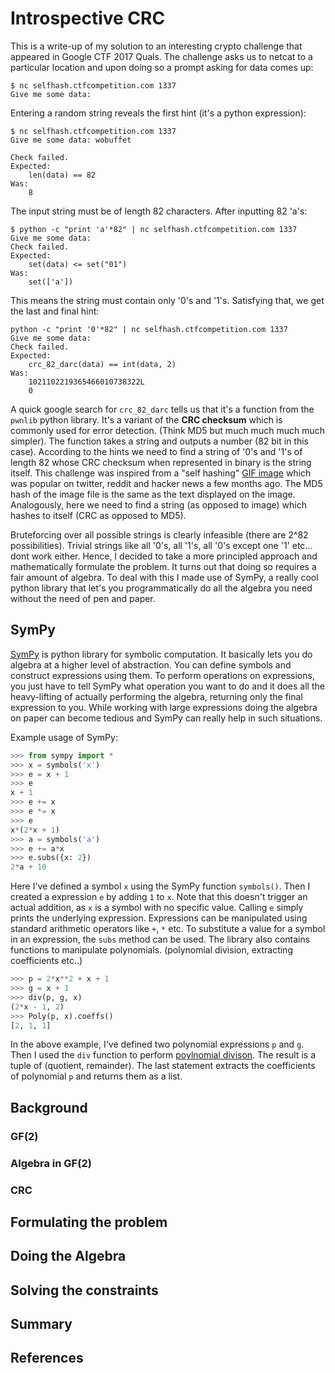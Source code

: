 # Introspective CRC

This is a write-up of my solution to an interesting crypto challenge that appeared in Google CTF 2017 Quals. The challenge asks us to netcat to a particular location and upon doing so a prompt asking for data comes up:
```
$ nc selfhash.ctfcompetition.com 1337
Give me some data:   
```
Entering a random string reveals the first hint (it's a python expression):
```
$ nc selfhash.ctfcompetition.com 1337
Give me some data: wobuffet

Check failed.
Expected:
    len(data) == 82
Was:
    8
```
The input string must be of length 82 characters. After inputting 82 'a's:
```
$ python -c "print 'a'*82" | nc selfhash.ctfcompetition.com 1337
Give me some data: 
Check failed.
Expected: 
    set(data) <= set("01")
Was:
    set(['a'])
```
This means the string must contain only '0's and '1's. Satisfying that, we get the last and final hint:
```
python -c "print '0'*82" | nc selfhash.ctfcompetition.com 1337
Give me some data: 
Check failed.
Expected: 
    crc_82_darc(data) == int(data, 2)
Was:
    1021102219365466010738322L
    0
```
A quick google search for `crc_82_darc` tells us that it's a function from the `pwnlib` python library. It's a variant of the **CRC checksum** which is commonly used for error detection. (Think MD5 but much much much much simpler). The function takes a string and outputs a number (82 bit in this case). According to the hints we need to find a string of '0's and '1's of length 82 whose CRC checksum when represented in binary is the string itself. This challenge was inspired from a "self hashing" [GIF image](https://shells.aachen.ccc.de/~spq/md5.gif) which was popular on twitter, reddit and hacker news a few months ago. The MD5 hash of the image file is the same as the text displayed on the image. Analogously, here we need to find a string (as opposed to image) which hashes to itself (CRC as opposed to MD5).

Bruteforcing over all possible strings is clearly infeasible (there are 2^82 possibilities). Trivial strings like all '0's, all '1's, all '0's except one '1' etc... dont work either. Hence, I decided to take a more principled approach and mathematically formulate the problem. It turns out that doing so requires a fair amount of algebra. To deal with this I made use of SymPy, a really cool python library that let's you programmatically do all the algebra you need without the need of pen and paper.

## SymPy
[SymPy](http://www.sympy.org/en/index.html) is python library for symbolic computation. It basically lets you do algebra at a higher level of abstraction. You can define symbols and construct expressions using them. To perform operations on expressions, you just have to tell SymPy what operation you want to do and it does all the heavy-lifting of actually performing the algebra, returning only the final expression to you. While working with large expressions doing the algebra on paper can become tedious and SymPy can really help in such situations.

Example usage of SymPy:
```python
>>> from sympy import *
>>> x = symbols('x')
>>> e = x + 1
>>> e
x + 1
>>> e += x
>>> e *= x
>>> e
x*(2*x + 1)
>>> a = symbols('a')
>>> e += a*x
>>> e.subs({x: 2})
2*a + 10
```

Here I've defined a symbol `x` using the SymPy function `symbols()`. Then I created a expression `e` by adding `1` to `x`. Note that this doesn't trigger an actual addition, as `x` is a symbol with no specific value. Calling `e` simply prints the underlying expression. Expressions can be manipulated using standard arithmetic operators like `+`, `*` etc. To substitute a value for a symbol in an expression, the `subs` method can be used. The library also contains functions to manipulate polynomials. (polynomial division, extracting coefficients etc..)
```python
>>> p = 2*x**2 + x + 1
>>> g = x + 1
>>> div(p, g, x)
(2*x - 1, 2)
>>> Poly(p, x).coeffs()
[2, 1, 1]
```
In the above example, I've defined two polynomial expressions `p` and `g`. Then I used the `div` function to perform [poylnomial divison](https://en.wikipedia.org/wiki/Polynomial_long_division). The result is a tuple of (quotient, remainder).
The last statement extracts the coefficients of polynomial `p` and returns them as a list.

## Background

### GF(2)

### Algebra in GF(2)

### CRC

## Formulating the problem

## Doing the Algebra

## Solving the constraints

## Summary

## References
